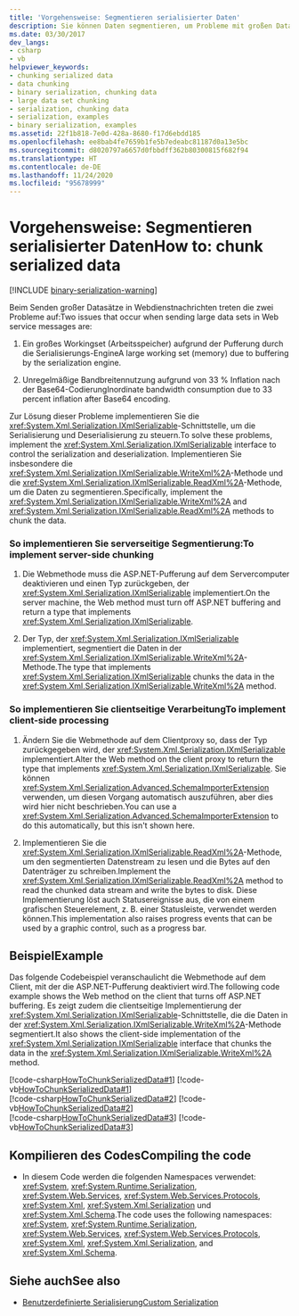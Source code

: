 ```yaml
---
title: 'Vorgehensweise: Segmentieren serialisierter Daten'
description: Sie können Daten segmentieren, um Probleme mit großen Datasets zu vermeiden. Implementieren Sie die IXmlSerializable-Schnittstelle, um die Serialisierung und Deserialisierung zu steuern.
ms.date: 03/30/2017
dev_langs:
- csharp
- vb
helpviewer_keywords:
- chunking serialized data
- data chunking
- binary serialization, chunking data
- large data set chunking
- serialization, chunking data
- serialization, examples
- binary serialization, examples
ms.assetid: 22f1b818-7e0d-428a-8680-f17d6ebdd185
ms.openlocfilehash: ee8bab4fe7659b1fe5b7edeabc81187d0a13e5bc
ms.sourcegitcommit: d8020797a6657d0fbbdff362b80300815f682f94
ms.translationtype: HT
ms.contentlocale: de-DE
ms.lasthandoff: 11/24/2020
ms.locfileid: "95678999"
---
```

# <a name="how-to-chunk-serialized-data"></a><span data-ttu-id="de2e3-104">Vorgehensweise: Segmentieren serialisierter Daten</span><span class="sxs-lookup"><span data-stu-id="de2e3-104">How to: chunk serialized data</span></span>

[!INCLUDE [binary-serialization-warning](../../../includes/binary-serialization-warning.md)]

<span data-ttu-id="de2e3-105">Beim Senden großer Datasätze in Webdienstnachrichten treten die zwei Probleme auf:</span><span class="sxs-lookup"><span data-stu-id="de2e3-105">Two issues that occur when sending large data sets in Web service messages are:</span></span>  
  
1. <span data-ttu-id="de2e3-106">Ein großes Workingset (Arbeitsspeicher) aufgrund der Pufferung durch die Serialisierungs-Engine</span><span class="sxs-lookup"><span data-stu-id="de2e3-106">A large working set (memory) due to buffering by the serialization engine.</span></span>  
  
2. <span data-ttu-id="de2e3-107">Unregelmäßige Bandbreitennutzung aufgrund von 33&#160;% Inflation nach der Base64-Codierung</span><span class="sxs-lookup"><span data-stu-id="de2e3-107">Inordinate bandwidth consumption due to 33 percent inflation after Base64 encoding.</span></span>  
  
 <span data-ttu-id="de2e3-108">Zur Lösung dieser Probleme implementieren Sie die <xref:System.Xml.Serialization.IXmlSerializable>-Schnittstelle, um die Serialisierung und Deserialisierung zu steuern.</span><span class="sxs-lookup"><span data-stu-id="de2e3-108">To solve these problems, implement the <xref:System.Xml.Serialization.IXmlSerializable> interface to control the serialization and deserialization.</span></span> <span data-ttu-id="de2e3-109">Implementieren Sie insbesondere die <xref:System.Xml.Serialization.IXmlSerializable.WriteXml%2A>-Methode und die <xref:System.Xml.Serialization.IXmlSerializable.ReadXml%2A>-Methode, um die Daten zu segmentieren.</span><span class="sxs-lookup"><span data-stu-id="de2e3-109">Specifically, implement the <xref:System.Xml.Serialization.IXmlSerializable.WriteXml%2A> and <xref:System.Xml.Serialization.IXmlSerializable.ReadXml%2A> methods to chunk the data.</span></span>  
  
### <a name="to-implement-server-side-chunking"></a><span data-ttu-id="de2e3-110">So implementieren Sie serverseitige Segmentierung:</span><span class="sxs-lookup"><span data-stu-id="de2e3-110">To implement server-side chunking</span></span>  
  
1. <span data-ttu-id="de2e3-111">Die Webmethode muss die ASP.NET-Pufferung auf dem Servercomputer deaktivieren und einen Typ zurückgeben, der <xref:System.Xml.Serialization.IXmlSerializable> implementiert.</span><span class="sxs-lookup"><span data-stu-id="de2e3-111">On the server machine, the Web method must turn off ASP.NET buffering and return a type that implements <xref:System.Xml.Serialization.IXmlSerializable>.</span></span>  
  
2. <span data-ttu-id="de2e3-112">Der Typ, der <xref:System.Xml.Serialization.IXmlSerializable> implementiert, segmentiert die Daten in der <xref:System.Xml.Serialization.IXmlSerializable.WriteXml%2A>-Methode.</span><span class="sxs-lookup"><span data-stu-id="de2e3-112">The type that implements <xref:System.Xml.Serialization.IXmlSerializable> chunks the data in the <xref:System.Xml.Serialization.IXmlSerializable.WriteXml%2A> method.</span></span>  
  
### <a name="to-implement-client-side-processing"></a><span data-ttu-id="de2e3-113">So implementieren Sie clientseitige Verarbeitung</span><span class="sxs-lookup"><span data-stu-id="de2e3-113">To implement client-side processing</span></span>  
  
1. <span data-ttu-id="de2e3-114">Ändern Sie die Webmethode auf dem Clientproxy so, dass der Typ zurückgegeben wird, der <xref:System.Xml.Serialization.IXmlSerializable> implementiert.</span><span class="sxs-lookup"><span data-stu-id="de2e3-114">Alter the Web method on the client proxy to return the type that implements <xref:System.Xml.Serialization.IXmlSerializable>.</span></span> <span data-ttu-id="de2e3-115">Sie können <xref:System.Xml.Serialization.Advanced.SchemaImporterExtension> verwenden, um diesen Vorgang automatisch auszuführen, aber dies wird hier nicht beschrieben.</span><span class="sxs-lookup"><span data-stu-id="de2e3-115">You can use a <xref:System.Xml.Serialization.Advanced.SchemaImporterExtension> to do this automatically, but this isn't shown here.</span></span>  
  
2. <span data-ttu-id="de2e3-116">Implementieren Sie die <xref:System.Xml.Serialization.IXmlSerializable.ReadXml%2A>-Methode, um den segmentierten Datenstream zu lesen und die Bytes auf den Datenträger zu schreiben.</span><span class="sxs-lookup"><span data-stu-id="de2e3-116">Implement the <xref:System.Xml.Serialization.IXmlSerializable.ReadXml%2A> method to read the chunked data stream and write the bytes to disk.</span></span> <span data-ttu-id="de2e3-117">Diese Implementierung löst auch Statusereignisse aus, die von einem grafischen Steuerelement, z.&#160;B. einer Statusleiste, verwendet werden können.</span><span class="sxs-lookup"><span data-stu-id="de2e3-117">This implementation also raises progress events that can be used by a graphic control, such as a progress bar.</span></span>  
  
## <a name="example"></a><span data-ttu-id="de2e3-118">Beispiel</span><span class="sxs-lookup"><span data-stu-id="de2e3-118">Example</span></span>  

<span data-ttu-id="de2e3-119">Das folgende Codebeispiel veranschaulicht die Webmethode auf dem Client, mit der die ASP.NET-Pufferung deaktiviert wird.</span><span class="sxs-lookup"><span data-stu-id="de2e3-119">The following code example shows the Web method on the client that turns off ASP.NET buffering.</span></span> <span data-ttu-id="de2e3-120">Es zeigt zudem die clientseitige Implementierung der <xref:System.Xml.Serialization.IXmlSerializable>-Schnittstelle, die die Daten in der <xref:System.Xml.Serialization.IXmlSerializable.WriteXml%2A>-Methode segmentiert.</span><span class="sxs-lookup"><span data-stu-id="de2e3-120">It also shows the client-side implementation of the <xref:System.Xml.Serialization.IXmlSerializable> interface that chunks the data in the <xref:System.Xml.Serialization.IXmlSerializable.WriteXml%2A> method.</span></span>  
  
[!code-csharp[HowToChunkSerializedData#1](../../../samples/snippets/csharp/VS_Snippets_Remoting/HowToChunkSerializedData/CS/SerializationChunk.cs#1)]
[!code-vb[HowToChunkSerializedData#1](../../../samples/snippets/visualbasic/VS_Snippets_Remoting/HowToChunkSerializedData/VB/SerializationChunk.vb#1)]  
[!code-csharp[HowToChunkSerializedData#2](../../../samples/snippets/csharp/VS_Snippets_Remoting/HowToChunkSerializedData/CS/SerializationChunk.cs#2)]
[!code-vb[HowToChunkSerializedData#2](../../../samples/snippets/visualbasic/VS_Snippets_Remoting/HowToChunkSerializedData/VB/SerializationChunk.vb#2)]  
[!code-csharp[HowToChunkSerializedData#3](../../../samples/snippets/csharp/VS_Snippets_Remoting/HowToChunkSerializedData/CS/SerializationChunk.cs#3)]
[!code-vb[HowToChunkSerializedData#3](../../../samples/snippets/visualbasic/VS_Snippets_Remoting/HowToChunkSerializedData/VB/SerializationChunk.vb#3)]  
  
## <a name="compiling-the-code"></a><span data-ttu-id="de2e3-121">Kompilieren des Codes</span><span class="sxs-lookup"><span data-stu-id="de2e3-121">Compiling the code</span></span>  
  
- <span data-ttu-id="de2e3-122">In diesem Code werden die folgenden Namespaces verwendet: <xref:System>, <xref:System.Runtime.Serialization>, <xref:System.Web.Services>, <xref:System.Web.Services.Protocols>, <xref:System.Xml>, <xref:System.Xml.Serialization> und <xref:System.Xml.Schema>.</span><span class="sxs-lookup"><span data-stu-id="de2e3-122">The code uses the following namespaces: <xref:System>, <xref:System.Runtime.Serialization>, <xref:System.Web.Services>, <xref:System.Web.Services.Protocols>, <xref:System.Xml>, <xref:System.Xml.Serialization>, and <xref:System.Xml.Schema>.</span></span>  
  
## <a name="see-also"></a><span data-ttu-id="de2e3-123">Siehe auch</span><span class="sxs-lookup"><span data-stu-id="de2e3-123">See also</span></span>

- [<span data-ttu-id="de2e3-124">Benutzerdefinierte Serialisierung</span><span class="sxs-lookup"><span data-stu-id="de2e3-124">Custom Serialization</span></span>](custom-serialization.md)
